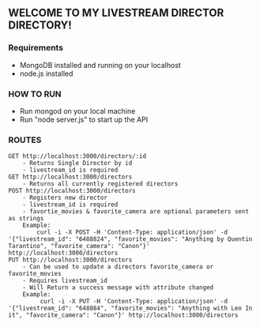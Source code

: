 ## WELCOME TO MY LIVESTREAM DIRECTOR DIRECTORY!

### Requirements
- MongoDB installed and running on your localhost
- node.js installed

### HOW TO RUN
- Run mongod on your local machine
- Run "node server.js" to start up the API

### ROUTES
	GET http://localhost:3000/directors/:id
		- Returns Single Director by id
		- livestream_id is required
	GET http://localhost:3000/directors
		- Returns all currently registered directors
	POST http://localhost:3000/directors
		- Registers new director
		- livestream_id is required
		- favortie_movies & favorite_camera are optional parameters sent as strings
		Example: 
			curl -i -X POST -H 'Content-Type: application/json' -d '{"livestream_id": "6488824", "favorite_movies": "Anything by Quentin Tarantino", "favorite_camera": "Canon"}' http://localhost:3000/directors
	PUT http://localhost:3000/directors
		- Can be used to update a directors favorite_camera or favorite_movies
		- Requires livestream_id
		- Will Return a success message with attribute changed
		Example:
			 curl -i -X PUT -H 'Content-Type: application/json' -d '{"livestream_id": "648884", "favorite_movies": "Anything with Leo In it", "favorite_camera": "Canon"}' http://localhost:3000/directors